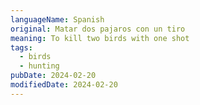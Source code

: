 ```yaml
---
languageName: Spanish
original: Matar dos pajaros con un tiro
meaning: To kill two birds with one shot
tags:
  - birds
  - hunting
pubDate: 2024-02-20
modifiedDate: 2024-02-20
---
```

